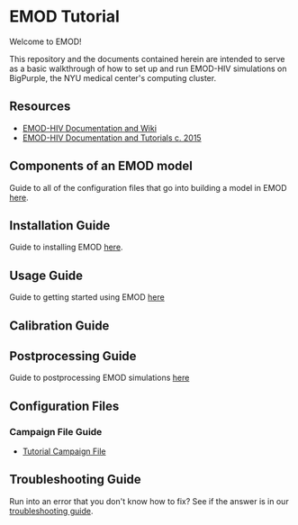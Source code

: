 # EMOD Tutorial

Welcome to EMOD!

This repository and the documents contained herein are intended to serve as a basic walkthrough of how to set up and run EMOD-HIV simulations on BigPurple, the NYU medical center's computing cluster.

## Resources

* [EMOD-HIV Documentation and Wiki](https://docs.idmod.org/projects/emod-hiv/en/2.20_a/)
* [EMOD-HIV Documentation and Tutorials c. 2015](https://www.dropbox.com/s/b4ehot8rq1hzv9c/EMOD_STI_and_HIV_Tutorials.pdf?dl=0)

## Components of an EMOD model

Guide to all of the configuration files that go into building a model in EMOD [here](tutorial_code_components.md).

## Installation Guide

Guide to installing EMOD [here](tutorial_installation_guide.md).

## Usage Guide

Guide to getting started using EMOD [here](tutorial_usage_guide.md)

## Calibration Guide

## Postprocessing Guide

Guide to postprocessing EMOD simulations [here](tutorial_postprocessing.md)

## Configuration Files

### Campaign File Guide

* [Tutorial Campaign File](Config_Files/campaign_Nyanza_tutorial.json)

## Troubleshooting Guide

Run into an error that you don't know how to fix? See if the answer is in our [troubleshooting guide](tutorial_troubleshooting.md).